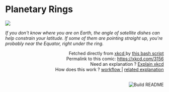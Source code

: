 # <b>Planetary Rings</b>

[![](https://imgs.xkcd.com/comics/planetary_rings.png)](https://xkcd.com/3156)

<i>If you don&#39;t know where you are on Earth, the angle of satellite dishes can help constrain your latitude. If some of them are pointing straight up, you&#39;re probably near the Equator, right under the ring.</i>

<div align="right">
  Fetched directly from
  <a href="https://xkcd.com">
    xkcd
  </a>
  by
  <a href="https://github.com/Vanille-N/Vanille-N/blob/master/fetch">
    this bash script
  </a>
</div>
<div align="right">
  Permalink to this comic:
  <a href="https://xkcd.com/3156">
    https://xkcd.com/3156
  </a>
</div>
<div align="right">
  Need an explanation ?
  <a href="https://www.explainxkcd.com/wiki/index.php/3156">
    Explain xkcd
  </a>
</div>
<div align="right">
  How does this work ?
  <a href="https://github.com/Vanille-N/Vanille-N/blob/master/.github/workflows/build.yml">
    workflow
  </a>
  |
  <a href="https://simonwillison.net/2020/Jul/10/self-updating-profile-readme/">
    related explanation
  </a>
</div><br>

<a href="https://github.com/Vanille-N/Vanille-N/actions"><img src="https://github.com/Vanille-N/Vanille-N/workflows/Build%20README/badge.svg" align="right" alt="Build README"></a>

